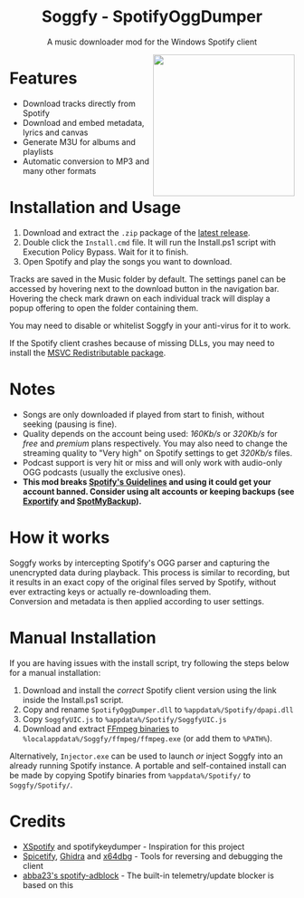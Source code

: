 <div align="center">

# Soggfy - SpotifyOggDumper

A music downloader mod for the Windows Spotify client

<img align="right" src="https://user-images.githubusercontent.com/53208252/147526053-a62850c2-9ee9-471f-83c1-481f2f0dca32.png" width="250" />
</div>

# Features
- Download tracks directly from Spotify
- Download and embed metadata, lyrics and canvas
- Generate M3U for albums and playlists
- Automatic conversion to MP3 and many other formats

# Installation and Usage
1. Download and extract the `.zip` package of the [latest release](https://github.com/Rafiuth/Soggfy/releases/latest).
2. Double click the `Install.cmd` file. It will run the Install.ps1 script with Execution Policy Bypass. Wait for it to finish.
3. Open Spotify and play the songs you want to download.

Tracks are saved in the Music folder by default. The settings panel can be accessed by hovering next to the download button in the navigation bar.  
Hovering the check mark drawn on each individual track will display a popup offering to open the folder containing them.

You may need to disable or whitelist Soggfy in your anti-virus for it to work.

If the Spotify client crashes because of missing DLLs, you may need to install the [MSVC Redistributable package](https://aka.ms/vs/17/release/vc_redist.x86.exe).

# Notes
- Songs are only downloaded if played from start to finish, without seeking (pausing is fine).
- Quality depends on the account being used: _160Kb/s_ or _320Kb/s_ for _free_ and _premium_ plans respectively. You may also need to change the streaming quality to "Very high" on Spotify settings to get _320Kb/s_ files.
- Podcast support is very hit or miss and will only work with audio-only OGG podcasts (usually the exclusive ones).
- **This mod breaks [Spotify's Guidelines](https://www.spotify.com/us/legal/user-guidelines/) and using it could get your account banned. Consider using alt accounts or keeping backups (see [Exportify](https://github.com/watsonbox/exportify) and [SpotMyBackup](http://www.spotmybackup.com)).**

# How it works
Soggfy works by intercepting Spotify's OGG parser and capturing the unencrypted data during playback. This process is similar to recording, but it results in an exact copy of the original files served by Spotify, without ever extracting keys or actually re-downloading them.  
Conversion and metadata is then applied according to user settings.

# Manual Installation
If you are having issues with the install script, try following the steps below for a manual installation:

1. Download and install the _correct_ Spotify client version using the link inside the Install.ps1 script.
2. Copy and rename `SpotifyOggDumper.dll` to `%appdata%/Spotify/dpapi.dll`
3. Copy `SoggfyUIC.js` to `%appdata%/Spotify/SoggfyUIC.js`
4. Download and extract [FFmpeg binaries](https://github.com/AnimMouse/ffmpeg-autobuild/releases) to `%localappdata%/Soggfy/ffmpeg/ffmpeg.exe` (or add them to `%PATH%`).

Alternatively, `Injector.exe` can be used to launch _or_ inject Soggfy into an already running Spotify instance. A portable and self-contained install can be made by copying Spotify binaries from `%appdata%/Spotify/` to `Soggfy/Spotify/`.

# Credits
- [XSpotify](https://web.archive.org/web/20200303145624/https://github.com/meik97/XSpotify) and spotifykeydumper - Inspiration for this project
- [Spicetify](https://github.com/khanhas/spicetify-cli), [Ghidra](https://ghidra-sre.org/) and [x64dbg](https://x64dbg.com/) - Tools for reversing and debugging the client
- [abba23's spotify-adblock](https://github.com/abba23/spotify-adblock) - The built-in telemetry/update blocker is based on this
